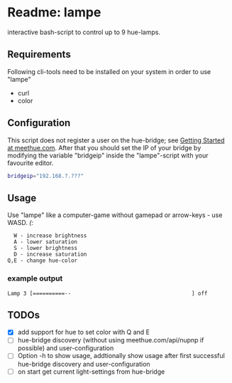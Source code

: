 # Readme: lampe
interactive bash-script to control up to 9 hue-lamps.

## Requirements
Following cli-tools need to be installed on your system in order to use "lampe"
- curl
- color

## Configuration
This script does not register a user on the hue-bridge; see [Getting Started at meethue.com](http://www.developers.meethue.com/documentation/getting-started). After that you should set the IP of your bridge by modifying the variable "bridgeip" inside the "lampe"-script with your favourite editor.
```.sh
bridgeip="192.168.?.???"
```
## Usage
Use "lampe" like a computer-game without gamepad or arrow-keys - use WASD. *(:*
```
  W - increase brightness
  A - lower saturation
  S - lower brightness
  D - increase saturation
Q,E - change hue-color
```

### example output 
```
Lamp 3 [==========--                                      ] off  
```

## TODOs
- [x] add support for hue to set color with Q and E
- [ ] hue-bridge discovery (without using meethue.com/api/nupnp if possible) and user-configuration
- [ ] Option -h to show usage, addtionally show usage after first successful hue-bridge discovery and user-configuration
- [ ] on start get current light-settings from hue-bridge
